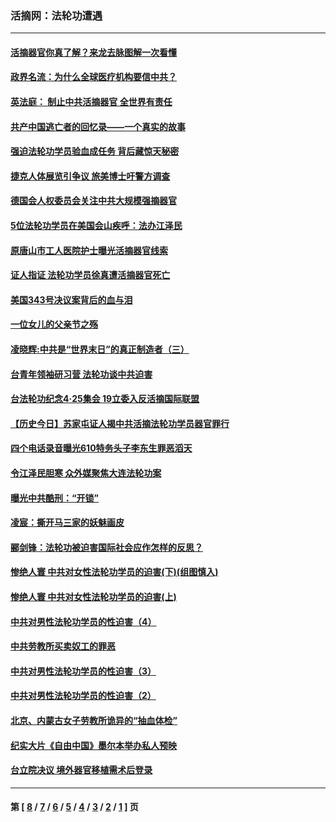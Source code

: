 ### 活摘网：法轮功遭遇
---
#### [活摘器官你真了解？来龙去脉图解一次看懂](../../pages/nf5881/n13013820.md?06250430) 
#### [政界名流：为什么全球医疗机构要信中共？](../../pages/nf5881/n11945479.md?06250430) 
#### [英法庭： 制止中共活摘器官 全世界有责任](../../pages/nf5881/n11330691.md?06250430) 
#### [共产中国逃亡者的回忆录——一个真实的故事](../../pages/nf5881/n10918649.md?06250430) 
#### [强迫法轮功学员验血成任务 背后藏惊天秘密](../../pages/nf5881/n4252384.md?06250430) 
#### [捷克人体展览引争议 旅美博士吁警方调查](../../pages/nf5881/n9429187.md?06250430) 
#### [德国会人权委员会关注中共大规模强摘器官](../../pages/nf5881/n8418950.md?06250430) 
#### [5位法轮功学员在美国会山疾呼：法办江泽民](../../pages/nf5881/n8101519.md?06250430) 
#### [原唐山市工人医院护士曝光活摘器官线索](../../pages/nf5881/n8076384.md?06250430) 
#### [证人指证 法轮功学员徐真遭活摘器官死亡](../../pages/nf5881/n8042467.md?06250430) 
#### [美国343号决议案背后的血与泪](../../pages/nf5881/n8020684.md?06250430) 
#### [一位女儿的父亲节之殇](../../pages/nf5881/n8014122.md?06250430) 
#### [凌晓辉:中共是“世界末日”的真正制造者（三）](../../pages/nf5881/n4210333.md?06250430) 
#### [台青年领袖研习营 法轮功谈中共迫害](../../pages/nf5881/n4141857.md?06250430) 
#### [台法轮功纪念4‧25集会 19立委入反活摘国际联盟](../../pages/nf5881/n4141821.md?06250430) 
#### [【历史今日】苏家屯证人揭中共活摘法轮功学员器官罪行](../../pages/nf5881/n4135912.md?06250430) 
#### [四个电话录音曝光610特务头子李东生罪恶滔天](../../pages/nf5881/n4040060.md?06250430) 
#### [令江泽民胆寒 众外媒聚焦大连法轮功案](../../pages/nf5881/n3932671.md?06250430) 
#### [曝光中共酷刑：“开锁”](../../pages/nf5881/n3889373.md?06250430) 
#### [凌宸：撕开马三家的妖魅画皮](../../pages/nf5881/n3849369.md?06250430) 
#### [郦剑锋：法轮功被迫害国际社会应作怎样的反思？](../../pages/nf5881/n3824560.md?06250430) 
#### [惨绝人寰 中共对女性法轮功学员的迫害(下)(组图慎入)](../../pages/nf5881/n3816285.md?06250430) 
#### [惨绝人寰 中共对女性法轮功学员的迫害(上)](../../pages/nf5881/n3815374.md?06250430) 
#### [中共对男性法轮功学员的性迫害（4）](../../pages/nf5881/n3769144.md?06250430) 
#### [中共劳教所买卖奴工的罪恶](../../pages/nf5881/n3769378.md?06250430) 
#### [中共对男性法轮功学员的性迫害（3）](../../pages/nf5881/n3768231.md?06250430) 
#### [中共对男性法轮功学员的性迫害（2）](../../pages/nf5881/n3767211.md?06250430) 
#### [北京、内蒙古女子劳教所诡异的“抽血体检”](../../pages/nf5881/n3753158.md?06250430) 
#### [纪实大片《自由中国》墨尔本举办私人预映](../../pages/nf5881/n3743337.md?06250430) 
#### [台立院决议 境外器官移植需术后登录](../../pages/nf5881/n3741520.md?06250430) 

---
#### 第 [ [8](./8.md?06250430) / [7](./7.md?06250430) / [6](./6.md?06250430) / [5](./5.md?06250430) / [4](./4.md?06250430) / [3](./3.md?06250430) / [2](./2.md?06250430) / [1](./1.md?06250430) ] 页
